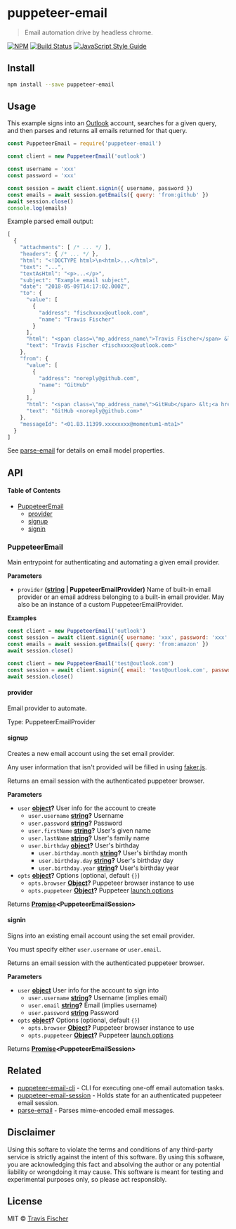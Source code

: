 # puppeteer-email

> Email automation drive by headless chrome.

[![NPM](https://img.shields.io/npm/v/puppeteer-email.svg)](https://www.npmjs.com/package/puppeteer-email) [![Build Status](https://travis-ci.com/transitive-bullshit/puppeteer-email.svg?branch=master)](https://travis-ci.com/transitive-bullshit/puppeteer-email) [![JavaScript Style Guide](https://img.shields.io/badge/code_style-standard-brightgreen.svg)](https://standardjs.com)

## Install

```bash
npm install --save puppeteer-email
```

## Usage

This example signs into an [Outlook](https://outlook.live.com) account, searches for a given query, and then parses and returns all emails returned for that query.

```js
const PuppeteerEmail = require('puppeteer-email')

const client = new PuppeteerEmail('outlook')

const username = 'xxx'
const password = 'xxx'

const session = await client.signin({ username, password })
const emails = await session.getEmails({ query: 'from:github' })
await session.close()
console.log(emails)
```

Example parsed email output:

```js
[
  {
    "attachments": [ /* ... */ ],
    "headers": { /* ... */ },
    "html": "<!DOCTYPE html>\n<html>...</html>",
    "text": "...",
    "textAsHtml": "<p>...</p>",
    "subject": "Example email subject",
    "date": "2018-05-09T14:17:02.000Z",
    "to": {
      "value": [
        {
          "address": "fischxxxx@outlook.com",
          "name": "Travis Fischer"
        }
      ],
      "html": "<span class=\"mp_address_name\">Travis Fischer</span> &lt;<a href=\"mailto:fischxxxx@outlook.com\" class=\"mp_address_email\">fischxxxx@outlook.com</a>&gt;",
      "text": "Travis Fischer <fischxxxx@outlook.com>"
    },
    "from": {
      "value": [
        {
          "address": "noreply@github.com",
          "name": "GitHub"
        }
      ],
      "html": "<span class=\"mp_address_name\">GitHub</span> &lt;<a href=\"mailto:noreply@github.com\" class=\"mp_address_email\">noreply@github.com</a>&gt;",
      "text": "GitHub <noreply@github.com>"
    },
    "messageId": "<01.B3.11399.xxxxxxxx@momentum1-mta1>"
  }
]
```

See [parse-email](https://github.com/transitive-bullshit/parse-email) for details on email model properties.

## API

<!-- Generated by documentation.js. Update this documentation by updating the source code. -->

#### Table of Contents

-   [PuppeteerEmail](#puppeteeremail)
    -   [provider](#provider)
    -   [signup](#signup)
    -   [signin](#signin)

### PuppeteerEmail

Main entrypoint for authenticating and automating a given email provider.

**Parameters**

-   `provider` **([string](https://developer.mozilla.org/docs/Web/JavaScript/Reference/Global_Objects/String) | PuppeteerEmailProvider)** Name of built-in email provider or an
    email address belonging to a built-in email provider. May also be an instance of a
    custom PuppeteerEmailProvider.

**Examples**

```javascript
const client = new PuppeteerEmail('outlook')
const session = await client.signin({ username: 'xxx', password: 'xxx' })
const emails = await session.getEmails({ query: 'from:amazon' })
await session.close()
```

```javascript
const client = new PuppeteerEmail('test@outlook.com')
const session = await client.signin({ email: 'test@outlook.com', password: 'xxx' })
await session.close()
```

#### provider

Email provider to automate.

Type: PuppeteerEmailProvider

#### signup

Creates a new email account using the set email provider.

Any user information that isn't provided will be filled in using
[faker.js](https://github.com/Marak/Faker.js).

Returns an email session with the authenticated puppeteer browser.

**Parameters**

-   `user` **[object](https://developer.mozilla.org/docs/Web/JavaScript/Reference/Global_Objects/Object)?** User info for the account to create
    -   `user.username` **[string](https://developer.mozilla.org/docs/Web/JavaScript/Reference/Global_Objects/String)?** Username
    -   `user.password` **[string](https://developer.mozilla.org/docs/Web/JavaScript/Reference/Global_Objects/String)?** Password
    -   `user.firstName` **[string](https://developer.mozilla.org/docs/Web/JavaScript/Reference/Global_Objects/String)?** User's given name
    -   `user.lastName` **[string](https://developer.mozilla.org/docs/Web/JavaScript/Reference/Global_Objects/String)?** User's family name
    -   `user.birthday` **[object](https://developer.mozilla.org/docs/Web/JavaScript/Reference/Global_Objects/Object)?** User's birthday
        -   `user.birthday.month` **[string](https://developer.mozilla.org/docs/Web/JavaScript/Reference/Global_Objects/String)?** User's birthday month
        -   `user.birthday.day` **[string](https://developer.mozilla.org/docs/Web/JavaScript/Reference/Global_Objects/String)?** User's birthday day
        -   `user.birthday.year` **[string](https://developer.mozilla.org/docs/Web/JavaScript/Reference/Global_Objects/String)?** User's birthday year
-   `opts` **[object](https://developer.mozilla.org/docs/Web/JavaScript/Reference/Global_Objects/Object)?** Options (optional, default `{}`)
    -   `opts.browser` **[Object](https://developer.mozilla.org/docs/Web/JavaScript/Reference/Global_Objects/Object)?** Puppeteer browser instance to use
    -   `opts.puppeteer` **[Object](https://developer.mozilla.org/docs/Web/JavaScript/Reference/Global_Objects/Object)?** Puppeteer [launch options](https://github.com/GoogleChrome/puppeteer/blob/master/docs/api.md#puppeteerlaunchoptions)

Returns **[Promise](https://developer.mozilla.org/docs/Web/JavaScript/Reference/Global_Objects/Promise)&lt;PuppeteerEmailSession>**

#### signin

Signs into an existing email account using the set email provider.

You must specify either `user.username` or `user.email`.

Returns an email session with the authenticated puppeteer browser.

**Parameters**

-   `user` **[object](https://developer.mozilla.org/docs/Web/JavaScript/Reference/Global_Objects/Object)** User info for the account to sign into
    -   `user.username` **[string](https://developer.mozilla.org/docs/Web/JavaScript/Reference/Global_Objects/String)?** Username (implies email)
    -   `user.email` **[string](https://developer.mozilla.org/docs/Web/JavaScript/Reference/Global_Objects/String)?** Email (implies username)
    -   `user.password` **[string](https://developer.mozilla.org/docs/Web/JavaScript/Reference/Global_Objects/String)** Password
-   `opts` **[object](https://developer.mozilla.org/docs/Web/JavaScript/Reference/Global_Objects/Object)?** Options (optional, default `{}`)
    -   `opts.browser` **[Object](https://developer.mozilla.org/docs/Web/JavaScript/Reference/Global_Objects/Object)?** Puppeteer browser instance to use
    -   `opts.puppeteer` **[Object](https://developer.mozilla.org/docs/Web/JavaScript/Reference/Global_Objects/Object)?** Puppeteer [launch options](https://github.com/GoogleChrome/puppeteer/blob/master/docs/api.md#puppeteerlaunchoptions)

Returns **[Promise](https://developer.mozilla.org/docs/Web/JavaScript/Reference/Global_Objects/Promise)&lt;PuppeteerEmailSession>**

## Related

-   [puppeteer-email-cli](packages/puppeteer-email-cli) - CLI for executing one-off email automation tasks.
-   [puppeteer-email-session](https://github.com/transitive-bullshit/puppeteer-email/tree/master/packages/puppeteer-email-session) - Holds state for an authenticated puppeteer email session.
-   [parse-email](https://github.com/transitive-bullshit/parse-email) - Parses mime-encoded email messages.

## Disclaimer

Using this softare to violate the terms and conditions of any third-party service is strictly against the intent of this software. By using this software, you are acknowledging this fact and absolving the author or any potential liability or wrongdoing it may cause. This software is meant for testing and experimental purposes only, so please act responsibly.

## License

MIT © [Travis Fischer](https://github.com/transitive-bullshit)
